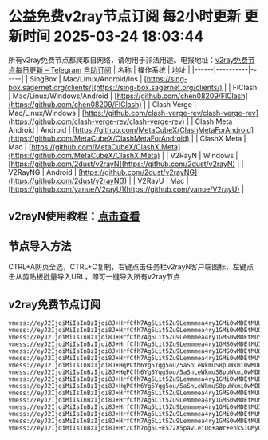 # 公益免费v2ray节点订阅 每2小时更新 更新时间 2025-03-24 18:03:44
所有v2ray免费节点都爬取自网络，请勿用于非法用途。电报地址：[v2ray免费节点每日更新 – Telegram](https://t.me/just_do_chat) 
[自助订阅](https://share.colors.nyc.mn/)
| 名称 | 操作系统 | 地址 |
|------|----------|------|
| SingBox | Mac/Linux/Android/Ios | [https://sing-box.sagernet.org/clients/](https://sing-box.sagernet.org/clients/) |
| FlClash | Mac/Linux/Windows/Android | [https://github.com/chen08209/FlClash](https://github.com/chen08209/FlClash) |
| Clash Verge | Mac/Linux/Windows | [https://github.com/clash-verge-rev/clash-verge-rev](https://github.com/clash-verge-rev/clash-verge-rev) |
| Clash Meta Android | Android | [https://github.com/MetaCubeX/ClashMetaForAndroid](https://github.com/MetaCubeX/ClashMetaForAndroid) |
| ClashX Meta | Mac | [https://github.com/MetaCubeX/ClashX.Meta](https://github.com/MetaCubeX/ClashX.Meta) |
| V2RayN | Windows | [https://github.com/2dust/v2rayN](https://github.com/2dust/v2rayN) |
| V2RayNG | Android | [https://github.com/2dust/v2rayNG](https://github.com/2dust/v2rayNG) |
| V2RayU | Mac | [https://github.com/yanue/V2rayU](https://github.com/yanue/V2rayU) |
## v2rayN使用教程：[点击查看](https://blog.colors.nyc.mn/posts/how-to-use-v2rayn//)
## 节点导入方法
CTRL+A网页全选，CTRL+C复制，右键点击任务栏v2rayN客户端图标，左键点击从剪贴板批量导入URL，即可一键导入所有v2ray节点  
## v2ray免费节点订阅  
``` 
vmess://eyJ2IjoiMiIsInBzIjoi8J+HrfCfh7Ag5Lit5Zu9Lemmmea4ry1GMi0wMDEtMUUiLCJhZGQiOiIyMTIuMTkyLjEzLjE5OCIsInBvcnQiOiIyMjAyNiIsInR5cGUiOiJub25lIiwiaWQiOiJmOWJjNmYxZC02ODA2LTRlMDctOTY1MS1lMjc5N2M1ZDIxOGIiLCJhaWQiOiIwIiwibmV0Ijoid3MiLCJwYXRoIjoiLyIsImhvc3QiOiIiLCJ0bHMiOiIifQ==
vmess://eyJ2IjoiMiIsInBzIjoi8J+HrfCfh7Ag5Lit5Zu9Lemmmea4ry1GMi0wMDEtMUQiLCJhZGQiOiIyMTIuMTkyLjEzLjE5OCIsInBvcnQiOiIyMjAyNiIsInR5cGUiOiJub25lIiwiaWQiOiI4MWMzZWI1Mi1jMmE5LTQwMDAtYWY2Ny01YmRhM2U2ZTNjNTQiLCJhaWQiOiIwIiwibmV0Ijoid3MiLCJwYXRoIjoiLyIsImhvc3QiOiIiLCJ0bHMiOiIifQ==
vmess://eyJ2IjoiMiIsInBzIjoi8J+HrfCfh7Ag5Lit5Zu9Lemmmea4ry1GMS0wMDEtMUYiLCJhZGQiOiIyMTIuMTkyLjEzLjExMCIsInBvcnQiOiIyMTAyNiIsInR5cGUiOiJub25lIiwiaWQiOiI0Yzg0Y2YwMi00MGY3LTRjOTYtOTJlNy1kMGQ3NGIyN2ZhM2YiLCJhaWQiOiIwIiwibmV0Ijoid3MiLCJwYXRoIjoiLyIsImhvc3QiOiIiLCJ0bHMiOiIifQ==
vmess://eyJ2IjoiMiIsInBzIjoi8J+HrfCfh7Ag5Lit5Zu9Lemmmea4ry1GMS0wMDEtMUIiLCJhZGQiOiIyMTIuMTkyLjEzLjExMCIsInBvcnQiOiIyMTAyNiIsInR5cGUiOiJub25lIiwiaWQiOiI0MjdkMzE2NS01OGQ3LTQ4NGItYjljNi1iOTlkMTMxODI0OTIiLCJhaWQiOiIwIiwibmV0Ijoid3MiLCJwYXRoIjoiLyIsImhvc3QiOiIiLCJ0bHMiOiIifQ==
vmess://eyJ2IjoiMiIsInBzIjoi8J+HrfCfh7Ag5Lit5Zu9Lemmmea4ry1GMS0wMDEtMUQiLCJhZGQiOiIyMTIuMTkyLjEzLjExMCIsInBvcnQiOiIyMTAyNiIsInR5cGUiOiJub25lIiwiaWQiOiI4MWMzZWI1Mi1jMmE5LTQwMDAtYWY2Ny01YmRhM2U2ZTNjNTQiLCJhaWQiOiIwIiwibmV0Ijoid3MiLCJwYXRoIjoiLyIsImhvc3QiOiIiLCJ0bHMiOiIifQ==
vmess://eyJ2IjoiMiIsInBzIjoi8J+HrfCfh7Ag5Lit5Zu9Lemmmea4ry1GMi0wMDEtMUYiLCJhZGQiOiIyMTIuMTkyLjEzLjE5OCIsInBvcnQiOiIyMjAyNiIsInR5cGUiOiJub25lIiwiaWQiOiI0Yzg0Y2YwMi00MGY3LTRjOTYtOTJlNy1kMGQ3NGIyN2ZhM2YiLCJhaWQiOiIwIiwibmV0Ijoid3MiLCJwYXRoIjoiLyIsImhvc3QiOiIiLCJ0bHMiOiIifQ==
vmess://eyJ2IjoiMiIsInBzIjoi8J+HqPCfh6Yg5Yqg5ou/5aSnLeWkmuS8puWkmi0wMDEtMUUiLCJhZGQiOiIxNDEuMTk1LjExMi41MyIsInBvcnQiOiIyMDAyNiIsInR5cGUiOiJub25lIiwiaWQiOiJmOWJjNmYxZC02ODA2LTRlMDctOTY1MS1lMjc5N2M1ZDIxOGIiLCJhaWQiOiIwIiwibmV0Ijoid3MiLCJwYXRoIjoiLyIsImhvc3QiOiIiLCJ0bHMiOiIifQ==
vmess://eyJ2IjoiMiIsInBzIjoi8J+HqPCfh6Yg5Yqg5ou/5aSnLeWkmuS8puWkmi0wMDEtMUYiLCJhZGQiOiIxNDEuMTk1LjExMi41MyIsInBvcnQiOiIyMDAyNiIsInR5cGUiOiJub25lIiwiaWQiOiI0Yzg0Y2YwMi00MGY3LTRjOTYtOTJlNy1kMGQ3NGIyN2ZhM2YiLCJhaWQiOiIwIiwibmV0Ijoid3MiLCJwYXRoIjoiLyIsImhvc3QiOiIiLCJ0bHMiOiIifQ==
vmess://eyJ2IjoiMiIsInBzIjoi8J+HrfCfh7Ag5Lit5Zu9Lemmmea4ry1GMi0wMDEtMUEiLCJhZGQiOiIyMTIuMTkyLjEzLjE5OCIsInBvcnQiOiIyMjAyNiIsInR5cGUiOiJub25lIiwiaWQiOiJkMzkyNmI5Yy02YzlkLTQxNzAtODg2Ny03ZmNjODZjMzUzOTgiLCJhaWQiOiIwIiwibmV0Ijoid3MiLCJwYXRoIjoiLyIsImhvc3QiOiIiLCJ0bHMiOiIifQ==
vmess://eyJ2IjoiMiIsInBzIjoi8J+HqPCfh6Yg5Yqg5ou/5aSnLeWkmuS8puWkmi0wMDEtMUQiLCJhZGQiOiIxNDEuMTk1LjExMi41MyIsInBvcnQiOiIyMDAyNiIsInR5cGUiOiJub25lIiwiaWQiOiI4MWMzZWI1Mi1jMmE5LTQwMDAtYWY2Ny01YmRhM2U2ZTNjNTQiLCJhaWQiOiIwIiwibmV0Ijoid3MiLCJwYXRoIjoiLyIsImhvc3QiOiIiLCJ0bHMiOiIifQ==
vmess://eyJ2IjoiMiIsInBzIjoi8J+HrfCfh7Ag5Lit5Zu9Lemmmea4ry1GMS0wMDEtMUUiLCJhZGQiOiIyMTIuMTkyLjEzLjExMCIsInBvcnQiOiIyMTAyNiIsInR5cGUiOiJub25lIiwiaWQiOiJmOWJjNmYxZC02ODA2LTRlMDctOTY1MS1lMjc5N2M1ZDIxOGIiLCJhaWQiOiIwIiwibmV0Ijoid3MiLCJwYXRoIjoiLyIsImhvc3QiOiIiLCJ0bHMiOiIifQ==
vmess://eyJ2IjoiMiIsInBzIjoi8J+HrfCfh7Ag5Lit5Zu9Lemmmea4ry1GMS0wMDEtMUMiLCJhZGQiOiIyMTIuMTkyLjEzLjExMCIsInBvcnQiOiIyMTAyNiIsInR5cGUiOiJub25lIiwiaWQiOiIxZmQ1NDRhZS0xMThiLTQ5NDctYmJiMC00MjNkYWRhYjcwMmMiLCJhaWQiOiIwIiwibmV0Ijoid3MiLCJwYXRoIjoiLyIsImhvc3QiOiIiLCJ0bHMiOiIifQ==
vmess://eyJ2IjoiMiIsInBzIjoi8J+HrfCfh7Ag5Lit5Zu9Lemmmea4ry1GMi0wMDEtMUIiLCJhZGQiOiIyMTIuMTkyLjEzLjE5OCIsInBvcnQiOiIyMjAyNiIsInR5cGUiOiJub25lIiwiaWQiOiI0MjdkMzE2NS01OGQ3LTQ4NGItYjljNi1iOTlkMTMxODI0OTIiLCJhaWQiOiIwIiwibmV0Ijoid3MiLCJwYXRoIjoiLyIsImhvc3QiOiIiLCJ0bHMiOiIifQ==
vmess://eyJ2IjoiMiIsInBzIjoi8J+HrfCfh7Ag5Lit5Zu9Lemmmea4ry1GMi0wMDEtMUMiLCJhZGQiOiIyMTIuMTkyLjEzLjE5OCIsInBvcnQiOiIyMjAyNiIsInR5cGUiOiJub25lIiwiaWQiOiIxZmQ1NDRhZS0xMThiLTQ5NDctYmJiMC00MjNkYWRhYjcwMmMiLCJhaWQiOiIwIiwibmV0Ijoid3MiLCJwYXRoIjoiLyIsImhvc3QiOiIiLCJ0bHMiOiIifQ==
vmess://eyJ2IjoiMiIsInBzIjoi8J+HrfCfh7Ag5Lit5Zu9Lemmmea4ry1GMS0wMDEtMUEiLCJhZGQiOiIyMTIuMTkyLjEzLjExMCIsInBvcnQiOiIyMTAyNiIsInR5cGUiOiJub25lIiwiaWQiOiJkMzkyNmI5Yy02YzlkLTQxNzAtODg2Ny03ZmNjODZjMzUzOTgiLCJhaWQiOiIwIiwibmV0Ijoid3MiLCJwYXRoIjoiLyIsImhvc3QiOiIiLCJ0bHMiOiIifQ==
vmess://eyJ2IjoiMiIsInBzIjoi8J+Ht/Cfh7og5L+E572X5pavLeiOq+aWr+enkS1GMy0wMDEtMUUiLCJhZGQiOiIxOTUuMTMzLjUuMTI3IiwicG9ydCI6IjIzMDI2IiwidHlwZSI6Im5vbmUiLCJpZCI6ImY5YmM2ZjFkLTY4MDYtNGUwNy05NjUxLWUyNzk3YzVkMjE4YiIsImFpZCI6IjAiLCJuZXQiOiJ3cyIsInBhdGgiOiIvIiwiaG9zdCI6IiIsInRscyI6IiJ9
```

